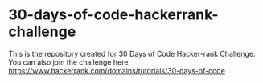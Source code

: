 # 30-days-of-code-hackerrank-challenge
This is the repository created for 30 Days of Code Hacker-rank Challenge. You can also join the challenge here, https://www.hackerrank.com/domains/tutorials/30-days-of-code
